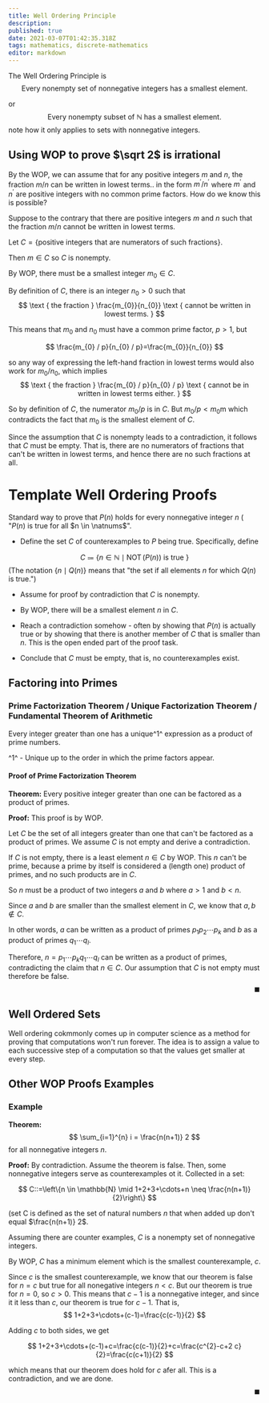 ```yaml
---
title: Well Ordering Principle
description: 
published: true
date: 2021-03-07T01:42:35.318Z
tags: mathematics, discrete-mathematics
editor: markdown
---
```


The Well Ordering Principle is
$$
\text { Every nonempty set of nonnegative integers has a smallest element. }
$$

or 
$$
\text { Every nonempty subset of } \mathbb{N} \text { has a smallest element. }
$$
note how it only applies to sets with nonnegative integers.


## Using WOP to prove $\sqrt 2$ is irrational
By the WOP, we can assume that for any positive integers $m$ and $n$,  the fraction $m/n$ can be written in lowest terms.. in the form $m^{\prime} / n^{\prime}$ where $m^{\prime}$ and $n^{\prime}$ are positive integers with no common prime factors. How do we know this is possible?

Suppose to the contrary that there are positive integers $m$ and $n$ such that the fraction $m/n$ cannot be written in lowest terms. 

Let $C = \{ \text{positive integers that are numerators of such fractions} \}$.

Then $m \in C$ so $C$ is nonempty.

By WOP, there must be a smallest integer $m_0 \in C$.

By definition of $C$, there is an integer $n_0 \gt 0$ such that 
$$
\text { the fraction } \frac{m_{0}}{n_{0}} \text { cannot be written in lowest terms. }
$$

This means that $m_0$ and $n_0$ must have a common prime factor, $p \gt 1$, but

$$
\frac{m_{0} / p}{n_{0} / p}=\frac{m_{0}}{n_{0}}
$$

so any way of expressing the left-hand fraction in lowest terms would also work for $m_{0} / n_{0}$, which implies
$$
\text { the fraction } \frac{m_{0} / p}{n_{0} / p} \text { cannot be in written in lowest terms either. }
$$

So by definition of $C$, the numerator $m_{0} / p$ is in $C$. But $m_{0} / p<m_{0}$m which contradicts the fact that $m_0$ is the smallest element of $C$.

Since the assumption that $C$ is nonempty leads to a contradiction, it follows that $C$ must be empty. That is, there are no numerators of fractions that can't be written in lowest terms, and hence there are no such fractions at all.
# Template Well Ordering Proofs
Standard way to prove that $P(n)$ holds for every nonnegative integer $n$ ( "$P(n)$ is true for all $n \in \natnums$".

* Define the set $C$ of counterexamples to $P$ being true. Specifically, define

$$
C\Coloneqq\{n \in \mathbb{N} \mid \operatorname{NOT}(P(n)) \text { is true }\}
$$
(The notation $\{n \mid Q(n)\}$ means that "the set if all elements $n$ for which $Q(n)$ is true.")

* Assume for proof by contradiction that $C$ is nonempty.

* By WOP, there will be a smallest element $n$ in $C$. 

* Reach a contradiction somehow - often by showing that $P(n)$ is actually true or by showing that there is another member of $C$ that is smaller than $n$. This is the open ended part of the proof task.

* Conclude that $C$ must be empty, that is, no counterexamples exist.

## Factoring into Primes
### Prime Factorization Theorem / Unique Factorization Theorem / Fundamental Theorem of Arithmetic
Every integer greater than one has a unique^1^ expression as a product of prime numbers.

^1^ - Unique up to the order in which the prime factors appear.


#### Proof of Prime Factorization Theorem
**Theorem:** Every positive integer greater than one can be factored as a product of primes. 

**Proof:** This proof is by WOP.

Let $C$ be the set of all integers greater than one that can't be factored as a product of primes. We assume $C$ is not empty and derive a contradiction.

If $C$ is not empty, there is a least element $n \in C$ by WOP. This $n$ can't be prime, because a prime by itself is considered a (length one) product of primes, and no such products are in $C$.

So $n$ must be a product of two integers $a$ and $b$ where $a \gt 1$ and $b \lt n$. 

Since $a$ and $b$ are smaller than the smallest element in $C$, we know that $a,b \notin C$. 

In other words, $a$ can be written as a product of primes $p_{1} p_{2} \cdots p_{k}$ and $b$ as a product of primes $q_{1} \cdots q_{l}$. 

Therefore, $n=p_{1} \cdots p_{k} q_{1} \cdots q_{l}$ can be written as a product of primes, contradicting the claim that $n \in C$. Our assumption that $C$ is not empty must therefore be false.
$$\hspace{32em} \blacksquare$$
## Well Ordered Sets
Well ordering cokmmonly comes up in computer science as a method for proving that computations won't run forever. The idea is to assign a value to each successive step of a computation so that the values get smaller at every step.
## Other WOP Proofs Examples
### Example
**Theorem:**
$$
\sum_{i=1}^{n} i = \frac{n(n+1)} 2
$$
for all nonnegative integers $n$.

**Proof:**
By contradiction. Assume the theorem is false. Then, some nonnegative integers serve as counterexamples ot it. Collected in a set:

$$
C::=\left\{n \in \mathbb{N} \mid 1+2+3+\cdots+n \neq \frac{n(n+1)}{2}\right\}
$$

(set C is defined as the set of natural numbers $n$ that when added up don't equal $\frac{n(n+1)} 2$. 

Assuming there are counter examples, $C$ is a nonempty set of nonnegative integers. 

By WOP, $C$ has a minimum element which is the smallest counterexample, $c$.

Since $c$ is the smallest counterexample, we know that our theorem is false for $n=c$ but true for all nonegative integers $n \lt c$. But our theorem is true for $n=0$, so $c \gt 0$. This means that $c-1$ is a nonnegative integer, and since it it less than $c$, our theorem is true for $c-1$. That is, 
$$
1+2+3+\cdots+(c-1)=\frac{c(c-1)}{2}
$$

Adding $c$ to both sides, we get 

$$
1+2+3+\cdots+(c-1)+c=\frac{c(c-1)}{2}+c=\frac{c^{2}-c+2 c}{2}=\frac{c(c+1)}{2}
$$

which means that our theorem does hold for $c$ afer all. This is a contradiction, and we are done. 
$$\hspace{32em} \blacksquare$$

